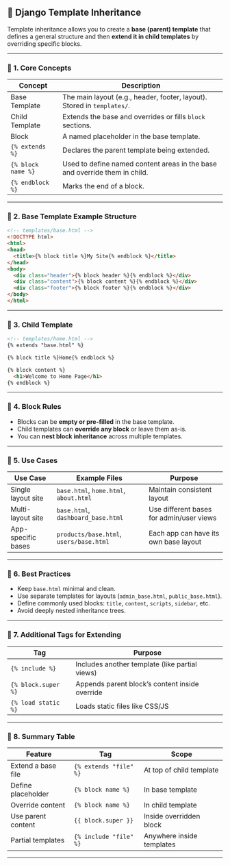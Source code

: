 
## 🧩 Django Template Inheritance   

Template inheritance allows you to create a **base (parent) template** that defines a general structure and then **extend it in child templates** by overriding specific blocks.

---

### 🔹 1. **Core Concepts**

| Concept            | Description                                                                |
| ------------------ | -------------------------------------------------------------------------- |
| Base Template      | The main layout (e.g., header, footer, layout). Stored in `templates/`.    |
| Child Template     | Extends the base and overrides or fills `block` sections.                  |
| Block              | A named placeholder in the base template.                                  |
| `{% extends %}`    | Declares the parent template being extended.                               |
| `{% block name %}` | Used to define named content areas in the base and override them in child. |
| `{% endblock %}`   | Marks the end of a block.                                                  |

---

### 🔹 2. **Base Template Example Structure**

```html
<!-- templates/base.html -->
<!DOCTYPE html>
<html>
<head>
  <title>{% block title %}My Site{% endblock %}</title>
</head>
<body>
  <div class="header">{% block header %}{% endblock %}</div>
  <div class="content">{% block content %}{% endblock %}</div>
  <div class="footer">{% block footer %}{% endblock %}</div>
</body>
</html>
```

---

### 🔹 3. **Child Template**

```html
<!-- templates/home.html -->
{% extends "base.html" %}

{% block title %}Home{% endblock %}

{% block content %}
  <h1>Welcome to Home Page</h1>
{% endblock %}
```

---

### 🔹 4. **Block Rules**

* Blocks can be **empty or pre-filled** in the base template.
* Child templates can **override any block** or leave them as-is.
* You can **nest block inheritance** across multiple templates.

---

### 🔹 5. **Use Cases**

| Use Case           | Example Files                           | Purpose                                  |
| ------------------ | --------------------------------------- | ---------------------------------------- |
| Single layout site | `base.html`, `home.html`, `about.html`  | Maintain consistent layout               |
| Multi-layout site  | `base.html`, `dashboard_base.html`      | Use different bases for admin/user views |
| App-specific bases | `products/base.html`, `users/base.html` | Each app can have its own base layout    |

---

### 🔹 6. **Best Practices**

* Keep `base.html` minimal and clean.
* Use separate templates for layouts (`admin_base.html`, `public_base.html`).
* Define commonly used blocks: `title`, `content`, `scripts`, `sidebar`, etc.
* Avoid deeply nested inheritance trees.

---

### 🔹 7. **Additional Tags for Extending**

| Tag                 | Purpose                                        |
| ------------------- | ---------------------------------------------- |
| `{% include %}`     | Includes another template (like partial views) |
| `{% block.super %}` | Appends parent block’s content inside override |
| `{% load static %}` | Loads static files like CSS/JS                 |

---

### 🔹 8. **Summary Table**

| Feature            | Tag                    | Scope                     |
| ------------------ | ---------------------- | ------------------------- |
| Extend a base file | `{% extends "file" %}` | At top of child template  |
| Define placeholder | `{% block name %}`     | In base template          |
| Override content   | `{% block name %}`     | In child template         |
| Use parent content | `{{ block.super }}`    | Inside overridden block   |
| Partial templates  | `{% include "file" %}` | Anywhere inside templates |

---
